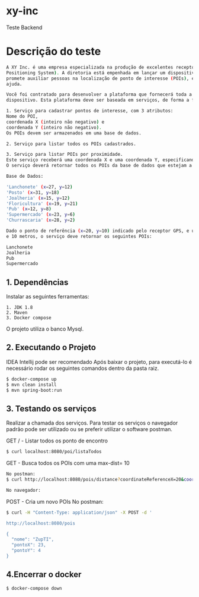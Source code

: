# xy-inc
Teste Backend

# Descrição do teste 

```sh
A XY Inc. é uma empresa especializada na produção de excelentes receptores GPS (Global
Positioning System). A diretoria está empenhada em lançar um dispositivo inovador que
promete auxiliar pessoas na localização de ponto de interesse (POIs), e precisa muito de sua
ajuda.

Você foi contratado para desenvolver a plataforma que fornecerá toda a inteligência ao
dispositivo. Esta plataforma deve ser baseada em serviços, de forma a flexibilizar a integração.

1. Serviço para cadastrar pontos de interesse, com 3 atributos: 
Nome do POI, 
coordenada X (inteiro não negativo) e 
coordenada Y (inteiro não negativo).
Os POIs devem ser armazenados em uma base de dados.

2. Serviço para listar todos os POIs cadastrados.

3. Serviço para listar POIs por proximidade. 
Este serviço receberá uma coordenada X e uma coordenada Y, especificando um ponto de referência, em como uma distância máxima (d-max) em metros. 
O serviço deverá retornar todos os POIs da base de dados que estejam a uma distância menor ou igual a d-max a partir do ponto de referência. Exemplo:

Base de Dados:  

'Lanchonete' (x=27, y=12)
'Posto' (x=31, y=18)
'Joalheria' (x=15, y=12)
'Floricultura' (x=19, y=21)
'Pub' (x=12, y=8)
'Supermercado' (x=23, y=6)
'Churrascaria' (x=28, y=2)

Dado o ponto de referência (x=20, y=10) indicado pelo receptor GPS, e uma distância máxima d
e 10 metros, o serviço deve retornar os seguintes POIs:

Lanchonete
Joalheria
Pub
Supermercado
```
 
## 1. Dependências

Instalar as seguintes ferramentas:

    1. JDK 1.8
    2. Maven
    3. Docker compose
    
O projeto utiliza o banco Mysql.
 
## 2. Executando o Projeto
 IDEA Intellij pode ser recomendado
Após baixar o projeto, para executá-lo é necessário rodar os seguintes comandos dentro da pasta raiz.

```sh
$ docker-compose up   
$ mvn clean install   
$ mvn spring-boot:run 
```
## 3. Testando os serviços
Realizar a chamada dos serviços. 
Para testar os serviços o navegador padrão pode ser utilizado ou se preferir utilizar o software postman.


GET / - Listar todos os ponto de encontro 
```sh
$ curl localhost:8080/poi/listaTodos

```

GET - Busca todos os POIs com uma max-dist= 10 
```sh
No postman:
$ curl http://localhost:8080/pois/distance?coordinateReferenceX=20&coordinateReferenceY=10&distance=10

No navegador:

```

POST - Cria um novo POIs 
No postman:
```sh
$ curl -H "Content-Type: application/json" -X POST -d '

http://localhost:8080/pois

{  
  "nome": "ZupTI",
  "pontoX": 23, 
  "pontoY": 4
}

```

## 4.Encerrar o docker
```sh
$ docker-compose down

```